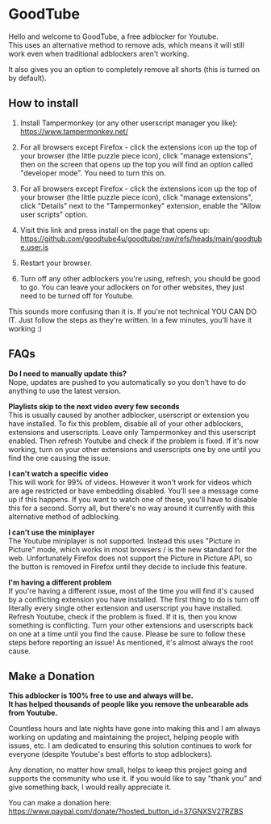# GoodTube
Hello and welcome to GoodTube, a free adblocker for Youtube.<br>
This uses an alternative method to remove ads, which means it will still work even when traditional adblockers aren't working.

It also gives you an option to completely remove all shorts (this is turned on by default).

## How to install
1. Install Tampermonkey (or any other userscript manager you like):<br>
https://www.tampermonkey.net/

2. For all browsers except Firefox - click the extensions icon up the top of your browser (the little puzzle piece icon), click "manage extensions", then on the screen that opens up the top you will find an option called "developer mode". You need to turn this on.

3. For all browsers except Firefox - click the extensions icon up the top of your browser (the little puzzle piece icon), click "manage extensions", click "Details" next to the "Tampermonkey" extension, enable the "Allow user scripts" option.

3. Visit this link and press install on the page that opens up:<br>
https://github.com/goodtube4u/goodtube/raw/refs/heads/main/goodtube.user.js

4. Restart your browser.

5. Turn off any other adblockers you're using, refresh, you should be good to go. You can leave your adlockers on for other websites, they just need to be turned off for Youtube.

This sounds more confusing than it is. If you're not technical YOU CAN DO IT. Just follow the steps as they're written. In a few minutes, you'll have it working :)


## FAQs
**Do I need to manually update this?**<br>
Nope, updates are pushed to you automatically so you don't have to do anything to use the latest version.

**Playlists skip to the next video every few seconds**<br>
This is usually caused by another adblocker, userscript or extension you have installed. To fix this problem, disable all of your other adblockers, extensions and userscripts. Leave only Tampermonkey and this userscript enabled. Then refresh Youtube and check if the problem is fixed. If it's now working, turn on your other extensions and userscripts one by one until you find the one causing the issue.

**I can't watch a specific video**<br>
This will work for 99% of videos. However it won't work for videos which are age restricted or have embedding disabled. You'll see a message come up if this happens. If you want to watch one of these, you'll have to disable this for a second. Sorry all, but there's no way around it currently with this alternative method of adblocking.

**I can't use the miniplayer**<br>
The Youtube miniplayer is not supported. Instead this uses "Picture in Picture" mode, which works in most browsers / is the new standard for the web. Unfortunately Firefox does not support the Picture in Picture API, so the button is removed in Firefox until they decide to include this feature.

**I'm having a different problem**<br>
If you're having a different issue, most of the time you will find it's caused by a conflicting extension you have installed. The first thing to do is turn off literally every single other extension and userscript you have installed. Refresh Youtube, check if the problem is fixed. If it is, then you know something is conflicting. Turn your other extensions and userscripts back on one at a time until you find the cause. Please be sure to follow these steps before reporting an issue! As mentioned, it's almost always the root cause.


## Make a Donation
**This adblocker is 100% free to use and always will be.<br>
It has helped thousands of people like you remove the unbearable ads from Youtube.**

Countless hours and late nights have gone into making this and I am always working on updating and maintaining the project, helping people with issues, etc. I am dedicated to ensuring this solution continues to work for everyone (despite Youtube's best efforts to stop adblockers).

Any donation, no matter how small, helps to keep this project going and supports the community who use it. If you would like to say "thank you" and give something back, I would really appreciate it.

You can make a donation here:<br>
https://www.paypal.com/donate/?hosted_button_id=37GNXSV27RZBS
